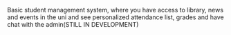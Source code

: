 Basic student management system, where you have access to library, news and events in the uni and see personalized attendance list, grades and have chat with the admin(STILL IN DEVELOPMENT)
